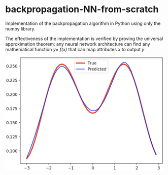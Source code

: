 # backpropagation-NN-from-scratch

Implementation of the backpropagation algorithm in Python using only the numpy library.

The effectiveness of the implementation is verified by proving the universal approximation theorem: any neural network architecture can find any mathematical function _y= f(x)_ that can map attributes _x_ to output _y_

<img src="https://github.com/marcellosicbaldi/backpropagation-NN-from-scratch/blob/main/Universal_approx_theorem.png" width="500">

